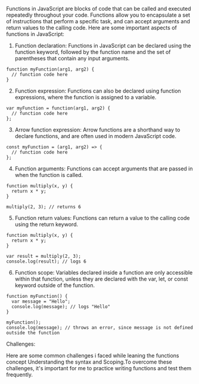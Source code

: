 Functions in JavaScript are blocks of code that can be called and executed repeatedly throughout your code. Functions allow you to encapsulate a set of instructions that perform a specific task, and can accept arguments and return values to the calling code. Here are some important aspects of functions in JavaScript:

1. Function declaration: Functions in JavaScript can be declared using the function keyword, followed by the function name and the set of parentheses that contain any input arguments.
~~~
function myFunction(arg1, arg2) {
  // function code here
}
~~~
2. Function expression: Functions can also be declared using function expressions, where the function is assigned to a variable.
~~~
var myFunction = function(arg1, arg2) {
  // function code here
};
~~~
3. Arrow function expression: Arrow functions are a shorthand way to declare functions, and are often used in modern JavaScript code.
~~~
const myFunction = (arg1, arg2) => {
  // function code here
};
~~~
4. Function arguments: Functions can accept arguments that are passed in when the function is called.
~~~
function multiply(x, y) {
  return x * y;
}

multiply(2, 3); // returns 6
~~~
5. Function return values: Functions can return a value to the calling code using the return keyword.
~~~
function multiply(x, y) {
  return x * y;
}

var result = multiply(2, 3);
console.log(result); // logs 6
~~~
6. Function scope: Variables declared inside a function are only accessible within that function, unless they are declared with the var, let, or const keyword outside of the function.
~~~
function myFunction() {
  var message = "Hello";
  console.log(message); // logs "Hello"
}

myFunction();
console.log(message); // throws an error, since message is not defined outside the function
~~~
Challenges: 

Here are some common challenges i faced while leaning the functions concept
Understanding the syntax and Scoping.To overcome these challenges, it's important for me to practice writing functions and test them frequently.
